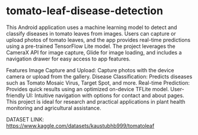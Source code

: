 # tomato-leaf-disease-detection

This Android application uses a machine learning model to detect and classify diseases in tomato leaves from images. Users can capture or upload photos of tomato leaves, and the app provides real-time predictions using a pre-trained TensorFlow Lite model. The project leverages the CameraX API for image capture, Glide for image loading, and includes a navigation drawer for easy access to app features.

Features
Image Capture and Upload: Capture photos with the device camera or upload from the gallery.
Disease Classification: Predicts diseases such as Tomato Mosaic Virus, Target Spot, and more.
Real-time Prediction: Provides quick results using an optimized on-device TFLite model.
User-friendly UI: Intuitive navigation with options for contact and about pages.
This project is ideal for research and practical applications in plant health monitoring and agricultural assistance.

DATASET LINK: https://www.kaggle.com/datasets/kaustubhb999/tomatoleaf  
